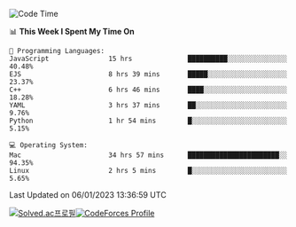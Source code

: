 
<!--START_SECTION:waka-->
![Code Time](http://img.shields.io/badge/Code%20Time-2%2C278%20hrs%2042%20mins-blue)

📊 **This Week I Spent My Time On** 

```text
💬 Programming Languages: 
JavaScript               15 hrs              ██████████░░░░░░░░░░░░░░░   40.48% 
EJS                      8 hrs 39 mins       █████░░░░░░░░░░░░░░░░░░░░   23.37% 
C++                      6 hrs 46 mins       ████░░░░░░░░░░░░░░░░░░░░░   18.28% 
YAML                     3 hrs 37 mins       ██░░░░░░░░░░░░░░░░░░░░░░░   9.76% 
Python                   1 hr 54 mins        █░░░░░░░░░░░░░░░░░░░░░░░░   5.15%

💻 Operating System: 
Mac                      34 hrs 57 mins      ███████████████████████░░   94.35% 
Linux                    2 hrs 5 mins        █░░░░░░░░░░░░░░░░░░░░░░░░   5.65%

```


 Last Updated on 06/01/2023 13:36:59 UTC
<!--END_SECTION:waka-->
[![Solved.ac프로필](http://mazassumnida.wtf/api/generate_badge?boj=hckim96)](https://solved.ac/hckim96)[![CodeForces Profile](https://cf.leed.at?id=hckim96)](https://codeforces.com/profile/hckim96)
